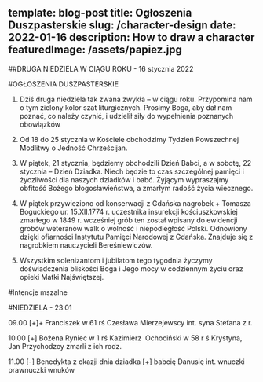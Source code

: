 
template: blog-post
title: Ogłoszenia Duszpasterskie
slug: /character-design
date: 2022-01-16
description: How to draw a character
featuredImage: /assets/papiez.jpg
---
 
##DRUGA NIEDZIELA W CIĄGU ROKU  - 16 stycznia 2022                                               

#OGŁOSZENIA DUSZPASTERSKIE

1. Dziś druga niedziela tak zwana zwykła – w ciągu roku. Przypomina nam o tym zielony kolor szat liturgicznych. Prosimy Boga, aby dał nam poznać, co należy czynić, i udzielił siły do wypełnienia poznanych obowiązków 

2. Od 18 do 25 stycznia w Kościele obchodzimy Tydzień Powszechnej Modlitwy o Jedność Chrześcijan. 

3. W piątek, 21 stycznia, będziemy obchodzili Dzień Babci, a w sobotę,  22 stycznia – Dzień Dziadka. Niech będzie to czas szczególnej pamięci i życzliwości dla naszych dziadków i babć. Żyjącym wypraszajmy obfitość Bożego błogosławieństwa, a zmarłym radość życia wiecznego. 

4. W piątek przywieziono od konserwacji z Gdańska nagrobek + Tomasza Boguckiego ur. 15.XII.1774 r. uczestnika insurekcji kościuszkowskiej zmarłego w 1849 r.  wcześniej grób ten został wpisany do ewidencji grobów weteranów walk o wolność i niepodległość Polski. Odnowiony dzięki ofiarności Instytutu Pamięci Narodowej z Gdańska. Znajduje się z nagrobkiem nauczycieli Bereśniewiczów. 

5. Wszystkim solenizantom i jubilatom tego tygodnia życzymy doświadczenia bliskości Boga i Jego mocy w codziennym  życiu oraz opieki Matki Najświętszej.


#Intencje mszalne 


#NIEDZIELA  - 23.01 

09.00 [+]+ Franciszek w 61 rś  Czesława Mierzejewscy int. syna Stefana z r. 

10.00 [+] Bożena Ryniec w 1 rś Kazimierz  Ochociński w 58 r ś Krystyna,  Jan Przychodzcy  zmarli z ich  rodz.


11.00 [-] Benedykta z okazji dnia dziadka [+] babcię Danusię int. wnuczki prawnuczki wnuków
